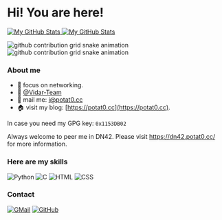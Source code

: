 # Hi! You are here!

<a href="https://github.com/Potat0000#gh-light-mode-only">
  <img src="https://github-readme-stats.vercel.app/api?username=Potat0000&show_icons=true&hide_border=true" alt="My GitHub Stats" />
</a>
<a href="https://github.com/Potat0000#gh-dark-mode-only">
  <img src="https://github-readme-stats.vercel.app/api?username=Potat0000&show_icons=true&hide_border=true&theme=dark" alt="My GitHub Stats" />
</a>

![github contribution grid snake animation](https://raw.githubusercontent.com/Potat0000/Potat0000/output/github-contribution-grid-snake-dark.svg#gh-dark-mode-only)
![github contribution grid snake animation](https://raw.githubusercontent.com/Potat0000/Potat0000/output/github-contribution-grid-snake.svg#gh-light-mode-only)

### About me
- 🌱 focus on networking.
- 👯 [@Vidar-Team](https://vidar.club)
- 📩 mail me: [i@potat0.cc](mailto:i@potat0.cc)
- 🏠 visit my blog: [https://potat0.cc](https://potat0.cc).

In case you need my GPG key: `0x1153DB02`

Always welcome to peer me in DN42. Please visit https://dn42.potat0.cc/ for more information.

### Here are my skills

![Python](https://img.shields.io/badge/python-%233776AB.svg?&style=for-the-badge&logo=python&logoColor=white)
![C](https://img.shields.io/badge/c%20-%2300599C.svg?&style=for-the-badge&logo=c&logoColor=white)
![HTML](https://img.shields.io/badge/html5%20-%23E34F26.svg?&style=for-the-badge&logo=html5&logoColor=white)
![CSS](https://img.shields.io/badge/css3%20-%231572B6.svg?&style=for-the-badge&logo=css3&logoColor=white)

### Contact

[![GMail](https://img.shields.io/badge/gmail-D14836?&style=for-the-badge&logo=gmail&logoColor=white)](mailto:i@potat0.cc)
[![GitHub](https://img.shields.io/badge/github-%23100000.svg?&style=for-the-badge&logo=github&logoColor=white)](https://github.com/Potat0000)

